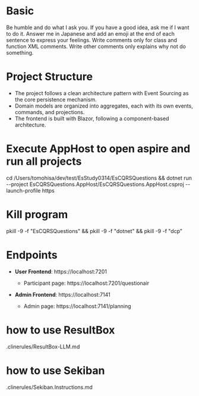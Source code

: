 # Basic
Be humble and do what I ask you. If you have a good idea, ask me if I want to do it.
Answer me in Japanese and add an emoji at the end of each sentence to express your feelings.
Write comments only for class and function XML comments.
Write other comments only explains why not do something.

# Project Structure
- The project follows a clean architecture pattern with Event Sourcing as the core persistence mechanism.
- Domain models are organized into aggregates, each with its own events, commands, and projections.
- The frontend is built with Blazor, following a component-based architecture.

# Execute AppHost to open aspire and run all projects
cd /Users/tomohisa/dev/test/EsStudy0314/EsCQRSQuestions && dotnet run --project EsCQRSQuestions.AppHost/EsCQRSQuestions.AppHost.csproj --launch-profile https

# Kill program
pkill -9 -f "EsCQRSQuestions" && pkill -9 -f "dotnet" && pkill -9 -f "dcp"

# Endpoints
- **User Frontend**: https://localhost:7201
  - Participant page: https://localhost:7201/questionair

- **Admin Frontend**: https://localhost:7141
  - Admin page: https://localhost:7141/planning

# how to use ResultBox

.clinerules/ResultBox-LLM.md

# how to use Sekiban
.clinerules/Sekiban.Instructions.md
